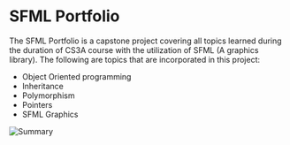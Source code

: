 # SFML Portfolio
The SFML Portfolio is a capstone project covering all topics learned during the duration of CS3A course with the utilization of SFML (A graphics library). The following are topics that are incorporated in this project:

- Object Oriented programming
- Inheritance
- Polymorphism
- Pointers
- SFML Graphics

![Summary](https://github.com/shermanyan/CS3A_Portfolio_SFML/assets/14947899/70fa13b4-7b2c-4dcb-a275-90ed933cc86e)
